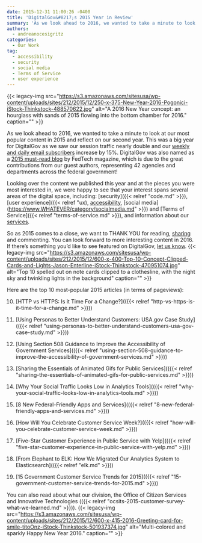 ```yaml
---
date: 2015-12-31 11:00:26 -0400
title: 'DigitalGov&#8217;s 2015 Year in Review'
summary: 'As we look ahead to 2016, we wanted to take a minute to look at our most popular content in 2015 and reflect on our second year. This was a big year for DigitalGov as we saw our session traffic nearly double and our weekly and daily email subscribers increase by 15%. DigitalGov was also'
authors:
  - andreanocesigritz
categories:
  - Our Work
tag:
  - accessibility
  - security
  - social media
  - Terms of Service
  - user experience
---
```


{{< legacy-img src="https://s3.amazonaws.com/sitesusa/wp-content/uploads/sites/212/2015/12/250-x-375-New-Year-2016-Pogonici-iStock-Thinkstock-488570622.jpg" alt="A 2016 New Year concept: an hourglass with sands of 2015 flowing into the bottom chamber for 2016." caption="" >}} 

As we look ahead to 2016, we wanted to take a minute to look at our most popular content in 2015 and reflect on our second year. This was a big year for DigitalGov as we saw our session traffic nearly double and our [weekly and daily email subscribers](https://public.govdelivery.com/accounts/USHOWTO/subscriber/new) increase by 15%. DigitalGov was also named as a [2015 must-read blog](http://www.fedtechmagazine.com/article/2015/12/50-must-read-federal-it-blogs-2015) by FedTech magazine, which is due to the great contributions from our guest authors, representing 42 agencies and departments across the federal government!

Looking over the content we published this year and at the pieces you were most interested in, we were happy to see that your interest spans several areas of the digital space, including: [security]({{< relref "code.md" >}}), [user experience]({{< relref "ux), [accessibility](https://www.WHATEVER/category/ux/accessibility), [social media](https://www.WHATEVER/category/socialmedia.md" >}}) and [Terms of Service]({{< relref "terms-of-service.md" >}}), and information about our [services](https://www.WHATEVER/services/).

So as 2015 comes to a close, we want to THANK YOU for reading, [sharing](https://twitter.com/digital_gov) and commenting. You can look forward to more interesting content in 2016. If there’s something you’d like to see featured on DigitalGov, [let us know](https://www.WHATEVER/contact-us/). {{< legacy-img src="https://s3.amazonaws.com/sitesusa/wp-content/uploads/sites/212/2015/12/600-x-400-Top-10-Concept-Clipped-Cards-and-Lights-Jason-Enterline-iStock-Thinkstock-470951074.jpg" alt="Top 10 spelled out on note cards clipped to a clothesline, with the night sky and twinkling lights in the background" caption="" >}} 

Here are the top 10 most-popular 2015 articles (in terms of pageviews):

10. [HTTP vs HTTPS: Is it Time For a Change?](({{< relref "http-vs-https-is-it-time-for-a-change.md" >}}))

9. [Using Personas to Better Understand Customers: USA.gov Case Study](({{< relref "using-personas-to-better-understand-customers-usa-gov-case-study.md" >}}))

8. [Using Section 508 Guidance to Improve the Accessibility of Government Services](({{< relref "using-section-508-guidance-to-improve-the-accessibility-of-government-services.md" >}}))

7. [Sharing the Essentials of Animated Gifs for Public Services](({{< relref "sharing-the-essentials-of-animated-gifs-for-public-services.md" >}}))

6. [Why Your Social Traffic Looks Low in Analytics Tools](({{< relref "why-your-social-traffic-looks-low-in-analytics-tools.md" >}}))

5. [8 New Federal-Friendly Apps and Services](({{< relref "8-new-federal-friendly-apps-and-services.md" >}}))

4. [How Will You Celebrate Customer Service Week?](({{< relref "how-will-you-celebrate-customer-service-week.md" >}}))

3. [Five-Star Customer Experience in Public Service with Yelp](({{< relref "five-star-customer-experience-in-public-service-with-yelp.md" >}}))

2. [From Elephant to ELK: How We Migrated Our Analytics System to Elasticsearch](({{< relref "elk.md" >}}))

1. [15 Government Customer Service Trends for 2015](({{< relref "15-government-customer-service-trends-for-2015.md" >}}))

You can also read about what our division, the Office of Citizen Services and Innovative Technologies (({{< relref "ocsits-2015-customer-survey-what-we-learned.md" >}})). {{< legacy-img src="https://s3.amazonaws.com/sitesusa/wp-content/uploads/sites/212/2015/12/600-x-415-2016-Greeting-card-for-smile-titoOnz-iStock-Thinkstock-501937374.jpg" alt="Multi-colored and sparkly Happy New Year 2016." caption="" >}}